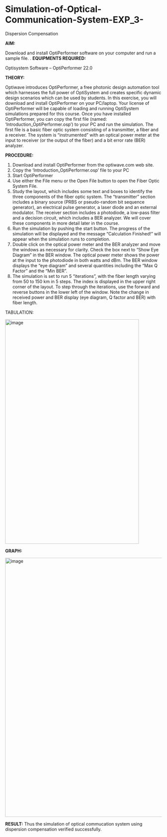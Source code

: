 # Simulation-of-Optical-Communication-System-EXP_3-
Dispersion Compensation

**AIM:**

Download and install OptiPerformer software on your computer and run a sample file. 
. 
**EQUIPMENTS REQUIRED:**

 Optisystem Software – OptiPerformer 22.0 
 
**THEORY:**

Optiwave introduces OptiPerformer, a free photonic design automation tool which harnesses the full power of OptiSystem and creates specific dynamic design scenarios which can be used by students. 
In this exercise, you will download and install OptiPerformer on your PC/laptop. Your license of OptiPerformer will be capable of loading and running OptiSystem simulations prepared for this course. 
	Once 	you 	have 	installed 	OptiPerformer, 	you 	can 	copy 	the 	first 	file 	(named: 
‘Introduction_OptiPerformer.osp’) to your PC and run the simulation. The first file is a basic fiber optic system consisting of a transmitter, a fiber and a receiver. The system is “instrumented” with an optical power meter at the input to receiver (or the output of the fiber) and a bit error rate (BER) analyzer. 
 
**PROCEDURE:**

1.	Download and install OptiPerformer from the optiwave.com web site. 
2.	Copy the ‘Introduction_OptiPerformer.osp’ file to your PC 
3.	Start OptiPerformer 
4.	Use either the File menu or the Open File button to open the Fiber Optic System File. 
5.	Study the layout, which includes some text and boxes to identify the three components of the fiber optic system. The “transmitter” section includes a binary source (PRBS or pseudo-random bit sequence generator), an electrical pulse generator, a laser diode and an external modulator. The receiver section includes a photodiode, a low-pass filter and a decision circuit, which includes a BER analyzer. We will cover these components in more detail later in the course. 
6.	Run the simulation by pushing the start button. The progress of the simulation will be displayed and the message “Calculation Finished!” will appear when the simulation runs to completion. 
7.	Double click on the optical power meter and the BER analyzer and move the windows as necessary for clarity. Check the box next to “Show Eye Diagram” in the BER window. The optical power meter shows the power at the input to the photodiode in both watts and dBm. The BER 
window displays the “eye diagram” and several quantities including the “Max Q Factor” and the “Min BER”. 
8.	The simulation is set to run 5 “iterations”, with the fiber length varying from 50 to 150 km in 5 steps. The index is displayed in the upper right corner of the layout. To step through the iterations, use the forward and reverse buttons in the lower left of the window. Note the change in received power and BER display (eye diagram, Q factor and BER) with fiber length. 

 TABULATION:

 <img width="430" height="720" alt="image" src="https://github.com/user-attachments/assets/16ca2995-fd8e-419a-9986-6b8046528c5c" />
 

**GRAPH:**

<img width="543" height="831" alt="image" src="https://github.com/user-attachments/assets/51ce0773-d8c5-45c9-8365-dfcd7957e1b6" />

**RESULT:**
Thus the simulation of optical commucation system using dispersion compensation verified successfully.
